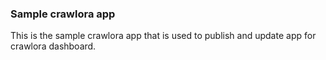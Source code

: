 ### Sample crawlora app

This is the sample crawlora app that is used to publish and update app for crawlora dashboard.


